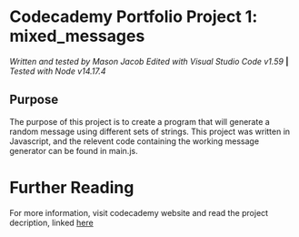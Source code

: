 # Codecademy Portfolio Project 1: mixed_messages
*Written and tested by Mason Jacob*
*Edited with Visual Studio Code v1.59* **|** *Tested with Node v14.17.4*

## Purpose
The purpose of this project is to create a program that will generate a random message using different sets of strings. This project was written in Javascript, and the relevent code containing the working message generator can be found in main.js.

# Further Reading
For more information, visit codecademy website and read the project decription, linked [here](https://www.codecademy.com/paths/full-stack-engineer-career-path/tracks/fscp-javascript-syntax-portfolio-project/modules/fscp-mixed-messages/kanban_projects/mixed-messages)